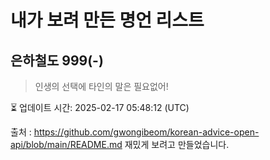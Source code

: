 # 내가 보려 만든 명언 리스트

##  은하철도 999(-)
> 인생의 선택에 타인의 말은 필요없어!


⏳ 업데이트 시간: 2025-02-17 05:48:12 (UTC)

출처 : https://github.com/gwongibeom/korean-advice-open-api/blob/main/README.md
재밌게 보려고 만들었습니다.
